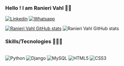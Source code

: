 ### Hello ! I am Ranieri Vahl 👋🏼

[![Linkedin](https://img.shields.io/badge/LinkedIn-0077B5?style=for-the-badge&logo=linkedin&logoColor=white)](https://www.linkedin.com/in/ranieri-vahl/)
[![Whatsapp](https://img.shields.io/badge/WhatsApp-25D366?style=for-the-badge&logo=whatsapp&logoColor=white)](https://wa.me/5548991351012)


[![Ranieri Vahl GitHub stats](https://github-readme-stats.vercel.app/api?username=Ranieri-Vahl&show_icons=true&theme=dracula)](https://github.com/Ranieri-Vahl/github-readme-stats)
![Ranieri Vahl GitHub stats](https://github-readme-stats.vercel.app/api/top-langs/?username=Ranieri-Vahl&layout=compact&langs_count=7&theme=dracula")

### Skills/Tecnologies 🧑🏻‍💻

<div style= "display: inline_block"><br/>
  <img align="center" alt="Python" src="https://img.shields.io/badge/Python-14354C?style=for-the-badge&logo=python&logoColor=white"/>
   <img align="center" alt="Django" src="https://img.shields.io/badge/Django-092E20?style=for-the-badge&logo=django&logoColor=white"/>
   <img align="center" alt="MySQL" src="https://img.shields.io/badge/MySQL-00000F?style=for-the-badge&logo=mysql&logoColor=white"/>
   <img align="center" alt="HTML5"src="https://img.shields.io/badge/HTML5-E34F26?style=for-the-badge&logo=html5&logoColor=white"/>
   <img align="center" alt="CSS3" src="https://img.shields.io/badge/CSS3-1572B6?style=for-the-badge&logo=css3&logoColor=white"/>
</div>
